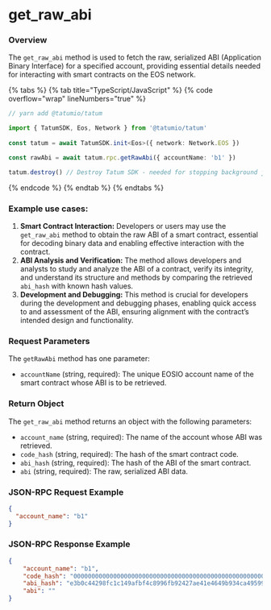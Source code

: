 # get_raw_abi

### Overview
The `get_raw_abi` method is used to fetch the raw, serialized ABI (Application Binary Interface) for a specified account, providing essential details needed for interacting with smart contracts on the EOS network.

{% tabs %}
{% tab title="TypeScript/JavaScript" %}
{% code overflow="wrap" lineNumbers="true" %}
```typescript
// yarn add @tatumio/tatum

import { TatumSDK, Eos, Network } from '@tatumio/tatum'
  
const tatum = await TatumSDK.init<Eos>({ network: Network.EOS })

const rawAbi = await tatum.rpc.getRawAbi({ accountName: 'b1' })

tatum.destroy() // Destroy Tatum SDK - needed for stopping background jobs
```
{% endcode %}
{% endtab %}
{% endtabs %}

### Example use cases:

1. **Smart Contract Interaction:**
Developers or users may use the `get_raw_abi` method to obtain the raw ABI of a smart contract, essential for decoding binary data and enabling effective interaction with the contract.
2. **ABI Analysis and Verification:**
The method allows developers and analysts to study and analyze the ABI of a contract, verify its integrity, and understand its structure and methods by comparing the retrieved `abi_hash` with known hash values.
3. **Development and Debugging:**
This method is crucial for developers during the development and debugging phases, enabling quick access to and assessment of the ABI, ensuring alignment with the contract’s intended design and functionality.

### Request Parameters
The `getRawAbi` method has one parameter:

- `accountName` (string, required): The unique EOSIO account name of the smart contract whose ABI is to be retrieved.

### Return Object
The `get_raw_abi` method returns an object with the following parameters:

- `account_name` (string, required): The name of the account whose ABI was retrieved.
- `code_hash` (string, required): The hash of the smart contract code.
- `abi_hash` (string, required): The hash of the ABI of the smart contract.
- `abi` (string, required): The raw, serialized ABI data.

### JSON-RPC Request Example
```json
{
  "account_name": "b1"
}
```

### JSON-RPC Response Example
```json
{
    "account_name": "b1",
    "code_hash": "0000000000000000000000000000000000000000000000000000000000000000",
    "abi_hash": "e3b0c44298fc1c149afbf4c8996fb92427ae41e4649b934ca495991b7852b855",
    "abi": ""
}
```